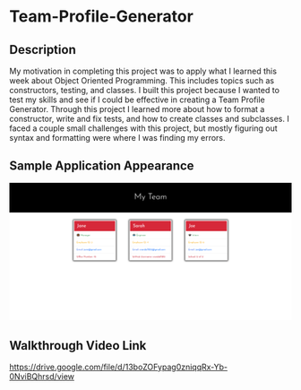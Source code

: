 # Team-Profile-Generator

## Description

My motivation in completing this project was to apply what I learned this week about Object Oriented Programming. This includes topics such as constructors, testing, and classes.  I built this project because I wanted to test my skills and see if I could be effective in creating a Team Profile Generator. Through this project I learned more about how to format a constructor, write and fix tests, and how to create classes and subclasses. I faced a couple small challenges with this project, but mostly figuring out syntax and formatting were where I was finding my errors. 

## Sample Application Appearance

![Team-Profile-Generator](./images/screenshot.png)

## Walkthrough Video Link
https://drive.google.com/file/d/13boZOFypag0zniqqRx-Yb-0NviBQhrsd/view